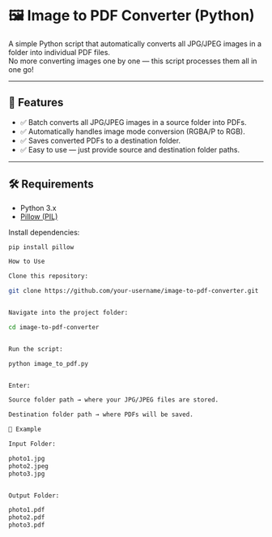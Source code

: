 # 🖼️ Image to PDF Converter (Python)

A simple Python script that automatically converts all JPG/JPEG images in a folder into individual PDF files.  
No more converting images one by one — this script processes them all in one go!

---

## 📌 Features
- ✅ Batch converts all JPG/JPEG images in a source folder into PDFs.
- ✅ Automatically handles image mode conversion (RGBA/P to RGB).
- ✅ Saves converted PDFs to a destination folder.
- ✅ Easy to use — just provide source and destination folder paths.

---

## 🛠️ Requirements
- Python 3.x
- [Pillow (PIL)](https://pypi.org/project/Pillow/)

Install dependencies:
```bash
pip install pillow

How to Use

Clone this repository:

git clone https://github.com/your-username/image-to-pdf-converter.git


Navigate into the project folder:

cd image-to-pdf-converter


Run the script:

python image_to_pdf.py


Enter:

Source folder path → where your JPG/JPEG files are stored.

Destination folder path → where PDFs will be saved.

📂 Example

Input Folder:

photo1.jpg
photo2.jpeg
photo3.jpg


Output Folder:

photo1.pdf
photo2.pdf
photo3.pdf
